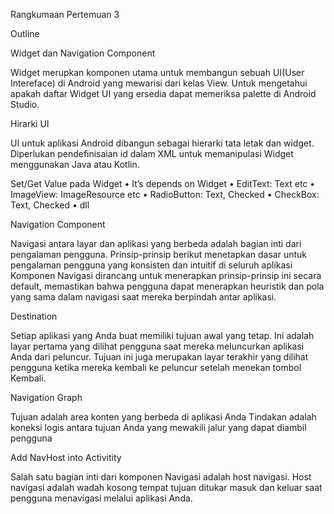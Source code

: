 Rangkumaan Pertemuan 3

Outline

Widget dan Navigation Component

Widget merupkan komponen utama untuk membangun sebuah UI(User Intereface) di Android yang mewarisi dari kelas View. Untuk mengetahui apakah daftar Widget UI yang ersedia dapat memeriksa palette di Android Studio.

Hirarki UI

UI untuk aplikasi Android dibangun sebagai hierarki tata letak dan widget. Diperlukan pendefinisaian id dalam XML untuk memanipulasi Widget menggunakan Java atau Kotlin.

Set/Get Value pada Widget
•	It’s depends on Widget
•	EditText: Text etc
•	ImageView: ImageResource etc
•	RadioButton: Text, Checked
•	CheckBox: Text, Checked
•	dll

Navigation Component

Navigasi antara layar dan aplikasi yang berbeda adalah bagian inti dari pengalaman pengguna. Prinsip-prinsip berikut menetapkan dasar untuk pengalaman pengguna yang konsisten dan intuitif di seluruh aplikasi
Komponen Navigasi dirancang untuk menerapkan prinsip-prinsip ini secara default, memastikan bahwa pengguna dapat menerapkan heuristik dan pola yang sama dalam navigasi saat mereka berpindah antar aplikasi.

Destination

Setiap aplikasi yang Anda buat memiliki tujuan awal yang tetap.
Ini adalah layar pertama yang dilihat pengguna saat mereka meluncurkan aplikasi Anda dari peluncur. Tujuan ini juga merupakan layar terakhir yang dilihat pengguna ketika mereka kembali ke peluncur setelah menekan tombol Kembali.

Navigation Graph

Tujuan adalah area konten yang berbeda di aplikasi Anda
Tindakan adalah koneksi logis antara tujuan Anda yang mewakili jalur yang dapat diambil pengguna

Add NavHost into Activitity

Salah satu bagian inti dari komponen Navigasi adalah host navigasi.
Host navigasi adalah wadah kosong tempat tujuan ditukar masuk dan keluar saat pengguna menavigasi melalui aplikasi Anda.
